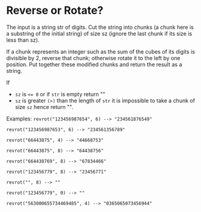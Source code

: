 # Reverse or Rotate?

The input is a string str of digits. Cut the string into chunks (a chunk here is a substring of the initial string) of size sz (ignore the last chunk if its size is less than sz).

If a chunk represents an integer such as the sum of the cubes of its digits is divisible by 2, reverse that chunk; otherwise rotate it to the left by one position. Put together these modified chunks and return the result as a string.

If

- `sz` is `<= 0` or if `str` is empty return ""
- `sz` is greater `(>)` than the length of `str` it is impossible to take a chunk of size `sz` hence return "".

Examples:
`revrot("123456987654", 6) --> "234561876549"`

`revrot("123456987653", 6) --> "234561356789"`

`revrot("66443875", 4) --> "44668753"`

`revrot("66443875", 8) --> "64438756"`

`revrot("664438769", 8) --> "67834466"`

`revrot("123456779", 8) --> "23456771"`

`revrot("", 8) --> ""`

`revrot("123456779", 0) --> "" `

`revrot("563000655734469485", 4) --> "0365065073456944"`
